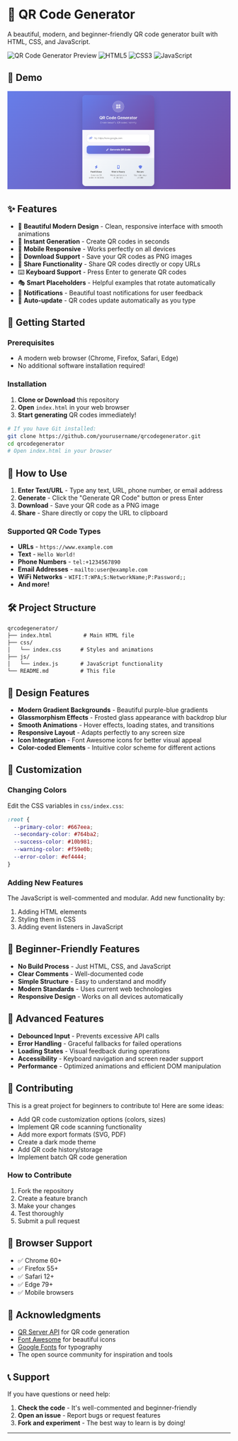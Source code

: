 # 🎯 QR Code Generator

A beautiful, modern, and beginner-friendly QR code generator built with HTML, CSS, and JavaScript.

![QR Code Generator Preview](https://img.shields.io/badge/Status-Ready-brightgreen)
![HTML5](https://img.shields.io/badge/HTML5-E34F26?style=flat&logo=html5&logoColor=white)
![CSS3](https://img.shields.io/badge/CSS3-1572B6?style=flat&logo=css3&logoColor=white)
![JavaScript](https://img.shields.io/badge/JavaScript-F7DF1E?style=flat&logo=javascript&logoColor=black)

## 🎥 Demo
![QR Code Generator Demo](./images/demo.png)


## ✨ Features

- 🎨 **Beautiful Modern Design** - Clean, responsive interface with smooth animations
- 🚀 **Instant Generation** - Create QR codes in seconds
- 📱 **Mobile Responsive** - Works perfectly on all devices
- 💾 **Download Support** - Save your QR codes as PNG images
- 🔗 **Share Functionality** - Share QR codes directly or copy URLs
- ⌨️ **Keyboard Support** - Press Enter to generate QR codes
- 🎭 **Smart Placeholders** - Helpful examples that rotate automatically
- 🔔 **Notifications** - Beautiful toast notifications for user feedback
- 🎯 **Auto-update** - QR codes update automatically as you type

## 🚀 Getting Started

### Prerequisites
- A modern web browser (Chrome, Firefox, Safari, Edge)
- No additional software installation required!

### Installation
1. **Clone or Download** this repository
2. **Open** `index.html` in your web browser
3. **Start generating** QR codes immediately!

```bash
# If you have Git installed:
git clone https://github.com/yourusername/qrcodegenerator.git
cd qrcodegenerator
# Open index.html in your browser
```

## 🎯 How to Use

1. **Enter Text/URL** - Type any text, URL, phone number, or email address
2. **Generate** - Click the "Generate QR Code" button or press Enter
3. **Download** - Save your QR code as a PNG image
4. **Share** - Share directly or copy the URL to clipboard

### Supported QR Code Types
- **URLs** - `https://www.example.com`
- **Text** - `Hello World!`
- **Phone Numbers** - `tel:+1234567890`
- **Email Addresses** - `mailto:user@example.com`
- **WiFi Networks** - `WIFI:T:WPA;S:NetworkName;P:Password;;`
- **And more!**

## 🛠️ Project Structure

```
qrcodegenerator/
├── index.html          # Main HTML file
├── css/
│   └── index.css      # Styles and animations
├── js/
│   └── index.js       # JavaScript functionality
└── README.md          # This file
```

## 🎨 Design Features

- **Modern Gradient Backgrounds** - Beautiful purple-blue gradients
- **Glassmorphism Effects** - Frosted glass appearance with backdrop blur
- **Smooth Animations** - Hover effects, loading states, and transitions
- **Responsive Layout** - Adapts perfectly to any screen size
- **Icon Integration** - Font Awesome icons for better visual appeal
- **Color-coded Elements** - Intuitive color scheme for different actions

## 🔧 Customization

### Changing Colors
Edit the CSS variables in `css/index.css`:

```css
:root {
  --primary-color: #667eea;
  --secondary-color: #764ba2;
  --success-color: #10b981;
  --warning-color: #f59e0b;
  --error-color: #ef4444;
}
```

### Adding New Features
The JavaScript is well-commented and modular. Add new functionality by:

1. Adding HTML elements
2. Styling them in CSS
3. Adding event listeners in JavaScript

## 🌟 Beginner-Friendly Features

- **No Build Process** - Just HTML, CSS, and JavaScript
- **Clear Comments** - Well-documented code
- **Simple Structure** - Easy to understand and modify
- **Modern Standards** - Uses current web technologies
- **Responsive Design** - Works on all devices automatically

## 🚀 Advanced Features

- **Debounced Input** - Prevents excessive API calls
- **Error Handling** - Graceful fallbacks for failed operations
- **Loading States** - Visual feedback during operations
- **Accessibility** - Keyboard navigation and screen reader support
- **Performance** - Optimized animations and efficient DOM manipulation

## 🤝 Contributing

This is a great project for beginners to contribute to! Here are some ideas:

- Add QR code customization options (colors, sizes)
- Implement QR code scanning functionality
- Add more export formats (SVG, PDF)
- Create a dark mode theme
- Add QR code history/storage
- Implement batch QR code generation

### How to Contribute
1. Fork the repository
2. Create a feature branch
3. Make your changes
4. Test thoroughly
5. Submit a pull request

## 📱 Browser Support

- ✅ Chrome 60+
- ✅ Firefox 55+
- ✅ Safari 12+
- ✅ Edge 79+
- ✅ Mobile browsers


## 🙏 Acknowledgments

- [QR Server API](https://goqr.me/api/) for QR code generation
- [Font Awesome](https://fontawesome.com/) for beautiful icons
- [Google Fonts](https://fonts.google.com/) for typography
- The open source community for inspiration and tools

## 📞 Support

If you have questions or need help:

1. **Check the code** - It's well-commented and beginner-friendly
2. **Open an issue** - Report bugs or request features
3. **Fork and experiment** - The best way to learn is by doing!

---

